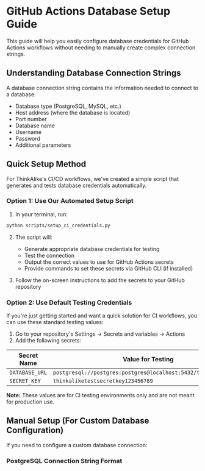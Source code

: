 # GitHub Actions Database Setup Guide

This guide will help you easily configure database credentials for GitHub Actions workflows without needing to manually create complex connection strings.

## Understanding Database Connection Strings

A database connection string contains the information needed to connect to a database:
- Database type (PostgreSQL, MySQL, etc.)
- Host address (where the database is located)
- Port number
- Database name
- Username
- Password
- Additional parameters

## Quick Setup Method

For ThinkAlike's CI/CD workflows, we've created a simple script that generates and tests database credentials automatically.

### Option 1: Use Our Automated Setup Script

1. In your terminal, run:

```bash
python scripts/setup_ci_credentials.py
```

2. The script will:
   - Generate appropriate database credentials for testing
   - Test the connection
   - Output the correct values to use for GitHub Actions secrets
   - Provide commands to set these secrets via GitHub CLI (if installed)

3. Follow the on-screen instructions to add the secrets to your GitHub repository

### Option 2: Use Default Testing Credentials

If you're just getting started and want a quick solution for CI workflows, you can use these standard testing values:

1. Go to your repository's Settings → Secrets and variables → Actions
2. Add the following secrets:

| Secret Name | Value for Testing |
|-------------|-------------------|
| `DATABASE_URL` | `postgresql://postgres:postgres@localhost:5432/thinkalike_test` |
| `SECRET_KEY` | `thinkaliketestsecretkey123456789` |

**Note:** These values are for CI testing environments only and are not meant for production use.

## Manual Setup (For Custom Database Configuration)

If you need to configure a custom database connection:

### PostgreSQL Connection String Format

